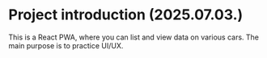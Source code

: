 # Project introduction (2025.07.03.)

  This is a React PWA, where you can list and view data on various cars. The main purpose is to practice UI/UX.